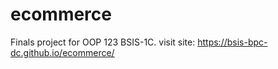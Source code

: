 # ecommerce
Finals project for OOP 123 BSIS-1C. visit site: https://bsis-bpc-dc.github.io/ecommerce/
